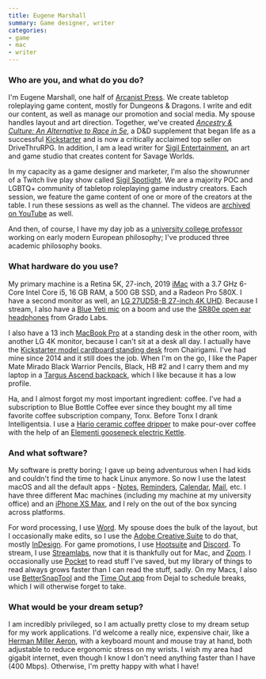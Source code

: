 ```yaml
---
title: Eugene Marshall
summary: Game designer, writer
categories:
- game
- mac
- writer
---
```


### Who are you, and what do you do?

I'm Eugene Marshall, one half of [Arcanist Press](https://arcanistpress.com/ "A tabletop games studio."). We create tabletop roleplaying game content, mostly for Dungeons & Dragons. I write and edit our content, as well as manage our promotion and social media. My spouse handles layout and art direction. Together, we've created [_Ancestry & Culture: An Alternative to Race in 5e_](https://www.drivethrurpg.com/product/314622 "Eugene's D&D book about race and ancestry."), a D&D supplement that began life as a successful [Kickstarter](https://www.kickstarter.com/projects/eugenemarshall/ancestry-and-culture-an-alternative-to-race-in-5e/ "Eugene's Kickstarter for his D&D supplement.") and is now a critically acclaimed top seller on DriveThruRPG. In addition, I am a lead writer for [Sigil Entertainment](https://sigil.info/ "An art/game studio."), an art and game studio that creates content for Savage Worlds. 

In my capacity as a game designer and marketer, I'm also the showrunner of a Twitch live play show called [Sigil Spotlight](https://www.twitch.tv/sigil_entertainment "A group of RPG industry creators streaming on Twitch."). We are a majority POC and LGBTQ+ community of tabletop roleplaying game industry creators. Each session, we feature the game content of one or more of the creators at the table. I run these sessions as well as the channel. The videos are [archived on YouTube](https://www.youtube.com/playlist?list=PLI8Y9H22eZN6DDiklpQnSAFZRcaxoqTwY "An archive of Sigil Spotlight recording on YouTube.") as well.

And then, of course, I have my day job as a [university college professor](https://sites.google.com/site/eugenemarshall/ "Eugene's homepage.") working on early modern European philosophy; I've produced three academic philosophy books.

### What hardware do you use?

My primary machine is a Retina 5K, 27-inch, 2019 [iMac][] with a 3.7 GHz 6-Core Intel Core i5, 16 GB RAM, a 500 GB SSD, and a Radeon Pro 580X. I have a second monitor as well, an [LG 27UD58-B 27-inch 4K UHD][27ud58-b]. Because I stream, I also have a [Blue Yeti mic][yeti] on a boom and use the [SR80e open ear headphones][sr80e] from Grado Labs. 

I also have a 13 inch [MacBook Pro][macbook-pro] at a standing desk in the other room, with another LG 4K monitor, because I can't sit at a desk all day. I actually have the [Kickstarter model cardboard standing desk][kickstarter-standing-desk] from Chairigami. I've had mine since 2014 and it still does the job. When I'm on the go, I like the Paper Mate Mirado Black Warrior Pencils, Black, HB #2 and I carry them and my laptop in a [Targus Ascend backpack][ascend], which I like because it has a low profile. 

Ha, and I almost forgot my most important ingredient: coffee. I've had a subscription to Blue Bottle Coffee ever since they bought my all time favorite coffee subscription company, Tonx. Before Tonx I drank Intelligentsia. I use a [Hario ceramic coffee dripper][v60] to make pour-over coffee with the help of an [Elementi gooseneck electric Kettle][electric-gooseneck-kettle].

### And what software?

My software is pretty boring; I gave up being adventurous when I had kids and couldn't find the time to hack Linux anymore. So now I use the latest macOS and all the default apps - [Notes][], [Reminders][], [Calendar][], [Mail][], etc. I have three different Mac machines (including my machine at my university office) and an [iPhone XS Max][iphone-xs-max], and I rely on the out of the box syncing across platforms.

For word processing, I use [Word][]. My spouse does the bulk of the layout, but I occasionally make edits, so I use the [Adobe Creative Suite][creative-suite] to do that, mostly [InDesign][]. For game promotions, I use [Hootsuite][] and [Discord][]. To stream, I use [Streamlabs][], now that it is thankfully out for Mac, and [Zoom][]. I occasionally use [Pocket][] to read stuff I've saved, but my library of things to read always grows faster than I can read the stuff, sadly. On my Macs, I also use [BetterSnapTool][] and the [Time Out app][time-out] from Dejal to schedule breaks, which I will otherwise forget to take.

### What would be your dream setup?

I am incredibly privileged, so I am actually pretty close to my dream setup for my work applications. I'd welcome a really nice, expensive chair, like a [Herman Miller Aeron][aeron], with a keyboard mount and mouse tray at hand, both adjustable to reduce ergonomic stress on my wrists. I wish my area had gigabit internet, even though I know I don't need anything faster than I have (400 Mbps). Otherwise, I'm pretty happy with what I have!

[27ud58-b]: https://www.lg.com/us/monitors/lg-27UD58-B-4k-uhd-led-monitor "A 27 inch LED monitor."
[aeron]: https://www.hermanmiller.com/products/seating/office-chairs/aeron-chairs/ "A work chair."
[ascend]: https://us.targus.com/products/ascend-16-inch-laptop-backpack-black-tsb710us "A laptop backpack."
[bettersnaptool]: https://itunes.apple.com/us/app/bettersnaptool/id417375580 "Window management software for the Mac."
[calendar]: https://en.wikipedia.org/wiki/Calendar_(Apple) "The calendar software included with macOS."
[creative-suite]: https://www.adobe.com/creativecloud.html "A collection of design tools."
[discord]: https://discordapp.com/ "A voice and text chat service."
[electric-gooseneck-kettle]: https://elementi.co/collections/kettle/products/elementi-electric-gooseneck-kettle "An electric gooseneck kettle."
[hootsuite]: https://hootsuite.com/ "A social media management service."
[imac]: https://www.apple.com/imac/ "An all-in-one computer."
[indesign]: https://www.adobe.com/products/indesign.html "A desktop/web publishing application."
[iphone-xs-max]: https://en.wikipedia.org/wiki/IPhone_XS "A 6.46 inch smartphone."
[kickstarter-standing-desk]: https://www.chairigami.com/product-page/kickstarter-standing-desk "A cardboard standing desk."
[macbook-pro]: https://www.apple.com/macbook-pro/ "A laptop."
[mail]: https://en.wikipedia.org/wiki/Mail_(application) "The default Mac OS X mail client."
[notes]: https://en.wikipedia.org/wiki/Notes_(Apple) "A note-taking application included with Mac OS X."
[pocket]: https://getpocket.com/ "A service for storing links to look at later on."
[reminders]: https://support.apple.com/kb/PH12086?viewlocale=en_US&locale=en_US "A to-do list included with Mac OS X."
[sr80e]: https://gradolabs.com/headphones/prestige-series/item/1-sr80e "On-ear headphones."
[streamlabs]: https://streamlabs.com/ "A streaming service."
[time-out]: https://www.dejal.com/timeout/ "A Mac break reminder tool."
[v60]: https://www.hario.jp/sp_v60series.html "A coffee dripper."
[word]: https://products.office.com/en-us/word "A document editor."
[yeti]: http://bluemic.com/yeti/ "A USB microphone."
[zoom]: http://www.logicalshift.demon.co.uk/mac/zoom.html "A Mac app to play interactive fiction."
